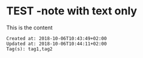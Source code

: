 # TEST -note with text only
This is the content

    Created at: 2018-10-06T10:43:49+02:00
    Updated at: 2018-10-06T10:44:11+02:00
    Tag(s): tag1,tag2


